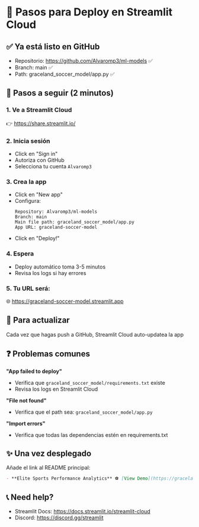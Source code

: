 # 🚀 Pasos para Deploy en Streamlit Cloud

## ✅ Ya está listo en GitHub

- Repositorio: https://github.com/Alvaromp3/ml-models ✅
- Branch: main ✅
- Path: graceland_soccer_model/app.py ✅

## 📝 Pasos a seguir (2 minutos)

### 1. Ve a Streamlit Cloud

👉 https://share.streamlit.io/

### 2. Inicia sesión

- Click en "Sign in"
- Autoriza con GitHub
- Selecciona tu cuenta `Alvaromp3`

### 3. Crea la app

- Click en "New app"
- Configura:
  ```
  Repository: Alvaromp3/ml-models
  Branch: main
  Main file path: graceland_soccer_model/app.py
  App URL: graceland-soccer-model
  ```
- Click en "Deploy!"

### 4. Espera

- Deploy automático toma 3-5 minutos
- Revisa los logs si hay errores

### 5. Tu URL será:

🌐 https://graceland-soccer-model.streamlit.app

## 🔄 Para actualizar

Cada vez que hagas push a GitHub, Streamlit Cloud auto-updatea la app

## ❓ Problemas comunes

**"App failed to deploy"**

- Verifica que `graceland_soccer_model/requirements.txt` existe
- Revisa los logs en Streamlit Cloud

**"File not found"**

- Verifica que el path sea: `graceland_soccer_model/app.py`

**"Import errors"**

- Verifica que todas las dependencias estén en requirements.txt

## ✨ Una vez desplegado

Añade el link al README principal:

```markdown
- **Elite Sports Performance Analytics** ⚽ [View Demo](https://graceland-soccer-model.streamlit.app)
```

## 📞 Need help?

- Streamlit Docs: https://docs.streamlit.io/streamlit-cloud
- Discord: https://discord.gg/streamlit
